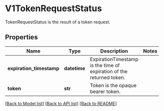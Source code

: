 # V1TokenRequestStatus

TokenRequestStatus is the result of a token request.
## Properties
Name | Type | Description | Notes
------------ | ------------- | ------------- | -------------
**expiration_timestamp** | **datetime** | ExpirationTimestamp is the time of expiration of the returned token. | 
**token** | **str** | Token is the opaque bearer token. | 

[[Back to Model list]](../README.md#documentation-for-models) [[Back to API list]](../README.md#documentation-for-api-endpoints) [[Back to README]](../README.md)


